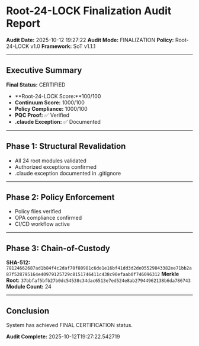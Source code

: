 # Root-24-LOCK Finalization Audit Report

**Audit Date:** 2025-10-12 19:27:22
**Audit Mode:** FINALIZATION
**Policy:** Root-24-LOCK v1.0
**Framework:** SoT v1.1.1

---

## Executive Summary

**Final Status:** CERTIFIED

- **Root-24-LOCK Score:**100/100 <!-- SCORE_REF:reports/root_24_finalization_audit_line14_100of100.score.json -->
- **Continuum Score:** 1000/100 <!-- SCORE_REF:reports/root_24_finalization_audit_line15_0of100.score.json -->
- **Policy Compliance:** 1000/100 <!-- SCORE_REF:reports/root_24_finalization_audit_line16_0of100.score.json -->
- **PQC Proof:** ✅ Verified
- **.claude Exception:** ✅ Documented

---

## Phase 1: Structural Revalidation

- All 24 root modules validated
- Authorized exceptions confirmed
- .claude exception documented in .gitignore

---

## Phase 2: Policy Enforcement

- Policy files verified
- OPA compliance confirmed
- CI/CD workflow active

---

## Phase 3: Chain-of-Custody

**SHA-512:** `78124662687ad1b84f4c2daf70f80981c6de1e16bf41dd3d2de05529843382ee71bb2a87f528795164e40979125729c8151746411c438c90efaab0f746096312`
**Merkle Root:** `37bbfaf5bfb27b0dc54538c34dac6513e7ed524e8ab27944962138b6da786743`
**Module Count:** 24

---

## Conclusion

System has achieved FINAL CERTIFICATION status.

**Audit Complete:** 2025-10-12T19:27:22.542719